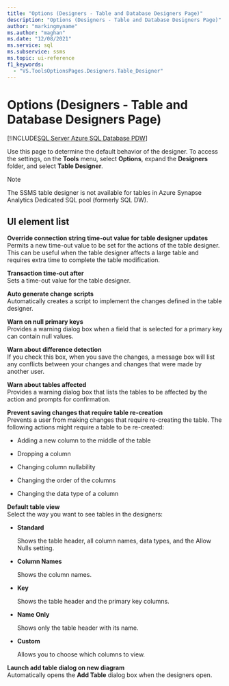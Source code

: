 ```yaml
---
title: "Options (Designers - Table and Database Designers Page)"
description: "Options (Designers - Table and Database Designers Page)"
author: "markingmyname"
ms.author: "maghan"
ms.date: "12/08/2021"
ms.service: sql
ms.subservice: ssms
ms.topic: ui-reference
f1_keywords:
  - "VS.ToolsOptionsPages.Designers.Table_Designer"
---
```

# Options (Designers - Table and Database Designers Page)
[!INCLUDE[SQL Server Azure SQL Database PDW](../../includes/applies-to-version/sql-asdb-asdbmi-pdw.md)]

Use this page to determine the default behavior of the designer. To access the settings, on the **Tools** menu, select **Options**, expand the **Designers** folder, and select **Table Designer**.  

> [!NOTE]
> The SSMS table designer is not available for tables in Azure Synapse Analytics Dedicated SQL pool (formerly SQL DW).
  
## UI element list  
**Override connection string time-out value for table designer updates**  
Permits a new time-out value to be set for the actions of the table designer. This can be useful when the table designer affects a large table and requires extra time to complete the table modification.  
  
**Transaction time-out after**  
Sets a time-out value for the table designer.  
  
**Auto generate change scripts**  
Automatically creates a script to implement the changes defined in the table designer.  
  
**Warn on null primary keys**  
Provides a warning dialog box when a field that is selected for a primary key can contain null values.  
  
**Warn about difference detection**  
If you check this box, when you save the changes, a message box will list any conflicts between your changes and changes that were made by another user.  
  
**Warn about tables affected**  
Provides a warning dialog box that lists the tables to be affected by the action and prompts for confirmation.  
  
**Prevent saving changes that require table re-creation**  
Prevents a user from making changes that require re-creating the table. The following actions might require a table to be re-created:  
  
-   Adding a new column to the middle of the table  
  
-   Dropping a column  
  
-   Changing column nullability  
  
-   Changing the order of the columns  
  
-   Changing the data type of a column  
  
**Default table view**  
Select the way you want to see tables in the designers:  
  
-   **Standard**  
  
    Shows the table header, all column names, data types, and the Allow Nulls setting.  
  
-   **Column Names**  
  
    Shows the column names.  
  
-   **Key**  
  
    Shows the table header and the primary key columns.  
  
-   **Name Only**  
  
    Shows only the table header with its name.  
  
-   **Custom**  
  
    Allows you to choose which columns to view.  
  
**Launch add table dialog on new diagram**  
Automatically opens the **Add Table** dialog box when the designers open.  
  
